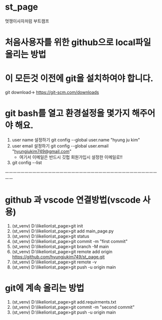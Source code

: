 # st_page
멋쟁이사자처럼 부트캠프

# 처음사용자를 위한 github으로 local파일 올리는 방법

# 이 모든것 이전에 git을 설치하여야 합니다. 
git download-> https://git-scm.com/downloads

# git bash를 열고 환경설정을 몇가지 해주어야 해요. 


1) user name 설정하기 git config --global user.name "hyung ju kim"
2) user email 설정하기 git config --global user.email "hyungjukim749@gmail.com"
   * 여기서 이메일은 반드시 깃헙 회원가입시 설정한 이메일로!!
3) git config --list  


ㅡㅡㅡㅡㅡㅡㅡㅡㅡㅡㅡㅡㅡㅡㅡㅡㅡㅡㅡㅡㅡㅡㅡㅡㅡㅡㅡㅡㅡㅡㅡㅡㅡㅡㅡㅡㅡㅡㅡㅡㅡ
# github 과 vscode 연결방법(vscode 사용)
 1) (st_venv) D:\likelion\st_page>git init
 2) (st_venv) D:\likelion\st_page>git add main_page.py
 3) (st_venv) D:\likelion\st_page>git status
 4) (st_venv) D:\likelion\st_page>git commit -m "first commit"
 5) (st_venv) D:\likelion\st_page>git branch -M main
 6) (st_venv) D:\likelion\st_page>git remote add origin https://github.com/hyungjukim749/st_page.git
 7) (st_venv) D:\likelion\st_page>git remote -v
 8) (st_venv) D:\likelion\st_page>git push -u origin main



# git에 계속 올리는 방법
  1) (st_venv) D:\likelion\st_page>git add.requirments.txt
  2) (st_venv) D:\likelion\st_page>git commit -m "second commit"
  3) (st_venv) D:\likelion\st_page>git push -u origin main
